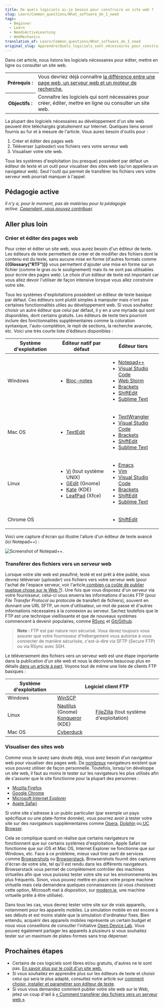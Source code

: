 ```yaml
---
title: De quels logiciels ai-je besoin pour construire un site web ?
slug: Learn/Common_questions/What_software_do_I_need
tags:
  - Beginner
  - Learn
  - NeedsActiveLearning
  - WebMechanics
translation_of: Learn/Common_questions/What_software_do_I_need
original_slug: Apprendre/Quels_logiciels_sont_nécessaires_pour_construire_un_site_web
---
```

Dans cet article, nous listons les logiciels nécessaires pour éditer, mettre en ligne ou consulter un site web.

<table class="standard-table">
  <tbody>
    <tr>
      <th scope="row">Prérequis :</th>
      <td>
        Vous devriez déjà connaître
        <a href="/fr/Apprendre/page_vs_site_vs_serveur_vs_moteur_recherche"
          >la différence entre une page web, un serveur web et un moteur de
          recherche.</a
        >
      </td>
    </tr>
    <tr>
      <th scope="row">Objectifs :</th>
      <td>
        Connaître les logiciels qui sont nécessaires pour créer, éditer, mettre
        en ligne ou consulter un site web.
      </td>
    </tr>
  </tbody>
</table>

La plupart des logiciels nécessaires au développement d'un site web peuvent être téléchargés gratuitement sur Internet. Quelques liens seront fournis au fur et à mesure de l'article. Vous aurez besoin d'outils pour :

1.  Créer et éditer des pages web
2.  Téléverser (_uploader_) vos fichiers vers votre serveur web
3.  Visualiser votre site web.

Tous les systèmes d'exploitation (ou presque) possèdent par défaut un éditeur de texte et un outil pour visualiser des sites web (qu'on appellera un navigateur web). Seul l'outil qui permet de transférer les fichiers vers votre serveur web pourrait manquer à l'appel.

## Pédagogie active

_Il n'y a, pour le moment, pas de matériau pour la pédagogie active. [Cependant, vous pouvez contribuer](/fr/docs/MDN/D%C3%A9buter_sur_MDN)._

## Aller plus loin

### Créer et éditer des pages web

Pour créer et éditer un site web, vous aurez besoin d'un éditeur de texte. Les éditeurs de texte permettent de créer et de modifier des fichiers dont le contenu est du texte, sans aucune mise en forme (d'autres formats comme **{{Glossary("RTF")}}** vous permettent d'ajouter une mise en forme sur un fichier (comme le gras ou le soulignement) mais ils ne sont pas utilisables pour écrire des pages web). Le choix d'un éditeur de texte est important car vous allez devoir l'utiliser de façon intensive lorsque vous allez construire votre site.

Tous les systèmes d'exploitations possèdent un éditeur de texte basique par défaut. Ces éditeurs sont plutôt simples à manipuler mais n'ont pas certaines fonctionnalités utiles au développement web. Si vous souhaitez choisir un autre éditeur que celui par défaut, il y en a une myriade qui sont disponibles, dont certains gratuits. Les éditeurs de texte tiers pourront inclure des fonctionnalités supplémentaires comme la coloration syntaxique, l'auto-complétion, le repli de sections, la recherche avancée, etc. Voici une très courte liste d'éditeurs disponibles :

<table class="standard-table">
  <thead>
    <tr>
      <th scope="col">Système d'exploitation</th>
      <th scope="col">Éditeur natif par défaut</th>
      <th scope="col">Éditeur tiers</th>
    </tr>
  </thead>
  <tbody>
    <tr>
      <td>Windows</td>
      <td>
        <ul>
          <li>
            <a
              href="https://fr.wikipedia.org/wiki/Bloc-notes_%28Windows%29"
              rel="external"
              >Bloc-notes</a
            >
          </li>
        </ul>
      </td>
      <td>
        <ul>
          <li><a href="http://notepad-plus-plus.org/fr/">Notepad++</a></li>
          <li><a href="https://www.visualstudio.com">Visual Studio Code</a></li>
          <li><a href="https://www.jetbrains.com/webstorm">Web Storm</a></li>
          <li><a href="http://brackets.io">Brackets</a></li>
          <li><a href="https://shiftedit.net">ShiftEdit</a></li>
          <li><a href="https://www.sublimetext.com">Sublime Text</a></li>
        </ul>
      </td>
    </tr>
    <tr>
      <td>Mac OS</td>
      <td>
        <ul>
          <li>
            <a href="http://fr.wikipedia.org/wiki/TextEdit" rel="external"
              >TextEdit</a
            >
          </li>
        </ul>
      </td>
      <td>
        <ul>
          <li>
            <a href="http://www.barebones.com/products/textwrangler/"
              >TextWrangler</a
            >
          </li>
          <li><a href="https://www.visualstudio.com">Visual Studio Code</a></li>
          <li><a href="http://brackets.io">Brackets</a></li>
          <li><a href="https://shiftedit.net">ShiftEdit</a></li>
          <li><a href="https://www.sublimetext.com">Sublime Text</a></li>
        </ul>
      </td>
    </tr>
    <tr>
      <td>Linux</td>
      <td>
        <ul>
          <li>
            <a href="http://fr.wikipedia.org/wiki/Vi" rel="external">Vi</a>
            (tout système UNIX)
          </li>
          <li>
            <a href="http://fr.wikipedia.org/wiki/Gedit" rel="external"
              >GEdit</a
            >
            (Gnome)
          </li>
          <li>
            <a
              href="https://fr.wikipedia.org/wiki/Kate_%28logiciel%29"
              rel="external"
              >Kate</a
            >
            (KDE)
          </li>
          <li>
            <a href="https://en.wikipedia.org/wiki/Leafpad">LeafPad</a> (Xfce)
          </li>
        </ul>
      </td>
      <td>
        <ul>
          <li><a href="http://www.gnu.org/software/emacs/">Emacs</a></li>
          <li><a href="http://www.vim.org/" rel="external">Vim</a></li>
          <li><a href="https://www.visualstudio.com">Visual Studio Code</a></li>
          <li><a href="http://brackets.io">Brackets</a></li>
          <li><a href="https://shiftedit.net">ShiftEdit</a></li>
          <li><a href="https://www.sublimetext.com">Sublime Text</a></li>
        </ul>
      </td>
    </tr>
    <tr>
      <td>Chrome OS</td>
      <td></td>
      <td>
        <ul>
          <li><a href="https://shiftedit.net">ShiftEdit</a></li>
        </ul>
      </td>
    </tr>
  </tbody>
</table>

Voici une capture d'écran qui illustre l'allure d'un éditeur de texte avancé (ici Notepad++) :

![Screenshot of Notepad++.](NotepadPlusPlus.png)

### Transférer des fichiers vers un serveur web

Lorsque votre site web est peaufiné, testé et est prêt à être publié, vous devrez téléverser (_uploader_) vos fichiers vers votre serveur web (pour l'achat de l'espace serveur, voir l'article[ combien ça coûte de publier quelque chose sur le Web ?](/fr/docs/Learn/How_much_does_it_cost)). Une fois que vous disposez d'un serveur via votre fournisseur, celui-ci vous enverra les informations d'accès FTP (pour _File Transfer Protocol_ ou protocole de transfert de fichiers), souvent en donnant une URL SFTP, un nom d'utilisateur, un mot de passe et d'autres informations nécessaires à la connexion au serveur. Sachez toutefois que le FTP est une technique vieillissante et que de nouveaux systèmes commencent à devenir populaires, comme [RSync](https://en.wikipedia.org/wiki/Rsync) et [Git/Github](https://help.github.com/articles/using-a-custom-domain-with-github-pages).

> **Note :** FTP est par nature non sécurisé. Vous devez toujours vous assurer que votre fournisseur d'hébergement vous autorise à vous connecter de manière sécurisée, c'est-à-dire via SFTP (_Secure_ FTP) ou via RSync avec SSH.

Le téléversement des fichiers vers un serveur web est une étape importante dans la publication d'un site web et nous la décrivons beaucoup plus en détails [dans un article à part](/fr/docs/Learn/Upload_files_to_a_web_server). Voyons tout de même une liste de clients FTP basiques :

<table class="standard-table">
  <thead>
    <tr>
      <th scope="col">Système d'exploitation</th>
      <th colspan="2" rowspan="1" scope="col" style="text-align: center">
        Logiciel client FTP
      </th>
    </tr>
  </thead>
  <tbody>
    <tr>
      <td>Windows</td>
      <td><a href="http://winscp.net" rel="external">WinSCP</a></td>
      <td colspan="1" rowspan="3">
        <a href="https://filezilla-project.org/">FileZilla</a> (tout système
        d'exploitation)
      </td>
    </tr>
    <tr>
      <td>Linux</td>
      <td>
        <a href="https://live.gnome.org/Nautilus" rel="external">Nautilus</a>
        (Gnome)<br /><a href="http://www.konqueror.org/">Konqueror</a> (KDE)
      </td>
    </tr>
    <tr>
      <td>Mac OS</td>
      <td><a href="http://cyberduck.de/">Cyberduck</a></td>
    </tr>
  </tbody>
</table>

### Visualiser des sites web

Comme vous le savez sans doute déjà, vous avez besoin d'un navigateur web pour visualiser des pages web. De [nombreux](http://en.wikipedia.org/wiki/List_of_web_browsers) navigateurs existent que vous pouvez utiliser de façon personnelle. Toutefois, lorsqu'on développe un site web, il faut au moins le tester sur les navigateurs les plus utilisés afin de s'assurer que le site fonctionne pour la plupart des personnes :

- [Mozilla Firefox](https://www.mozilla.org/firefox/new/)
- [Google Chrome](https://www.google.fr/chrome/browser/)
- [Microsoft Internet Explorer](http://windows.microsoft.com/fr-fr/internet-explorer/download-ie)
- [Apple Safari](http://www.apple.com/safari/)

Si votre site s'adresse à un public particulier (par exemple un pays spécifique ou une plate-forme donnée), vous pourrez avoir à tester votre site sur des navigateurs supplémentaires comme [Opera](http://www.opera.com/), [Dolphin](http://dolphin.com/) ou[ UC Browser](http://www.ucweb.com/ucbrowser/).

Cela se complique quand on réalise que certains navigateurs ne fonctionnent que sur certains systèmes d'exploitation. Apple Safari ne fonctionne que sur iOS et Mac OS, Internet Explorer ne fonctionne que sur Windows, etc. Face à ce problème, mieux vaut tirer parti de services comme [Browsershots](http://browsershots.org/) ou [Browserstack](http://www.browserstack.com/). Browsershots fournit des captures d'écran de votre site, tel qu'il est rendu dans les différents navigateurs. Browserstack vous permet de complètement contrôler des machines virtuelles afin que vous puissiez tester votre site sur les environnements les plus fréquents. Sinon, vous pouvez mettre en place votre propre machine virtuelle mais cela demandera quelques connaissances (si vous choisissez cette option, Microsoft met à disposition, sur [modern.ie](https://modern.ie), une machine virtuelle prête à être utilisée).

Dans tous les cas, vous devrez tester votre site sur de vrais appareils, notamment pour les appareils mobiles. La simulation mobile en est encore à ses débuts et est moins stable que la simulation d'ordinateur fixes. Bien entendu, acquérir des appareils mobiles représente un certain budget et nous vous conseillons de consulter l'initiative [Open Device Lab](http://opendevicelab.com/). Vous pouvez également partager les appareils à plusieurs si vous souhaitez tester sur un maximum de plates-formes sans trop dépenser.

## Prochaines étapes

- Certains de ces logiciels sont libres et/ou gratuits, d'autres ne le sont pas. [En savoir plus sur le coût d'un site web.](/fr/docs/Learn/How_much_does_it_cost)
- Si vous souhaitez en apprendre plus sur les éditeurs de texte et choisir celui qui sera le plus adapté, consultez notre article sur [comment choisir, installer et paramétrer son éditeur de texte](/fr/Apprendre/Choisir_installer_paramétrer_un_éditeur_de_texte).
- Si vous vous demandez comment publier votre site web sur le Web, jetez un coup d'œil à [« Comment transférer des fichiers vers un serveur web »](/fr/docs/Apprendre/Upload_files_to_a_web_server).
